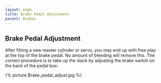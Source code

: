 ```yaml
---
layout: page
title: Brake Pedal Adjustment
parent: Brakes
---
```

## Brake Pedal Adjustment

After fitting a new master cylinder or servo, you may end up with free play at the top of the brake pedal. No amount of bleeding will remove this. The correct procedure is to take up the slack by adjusting the brake switch on the back of the pedal box.

{% picture Brake_pedal_adjust.jpg %}

